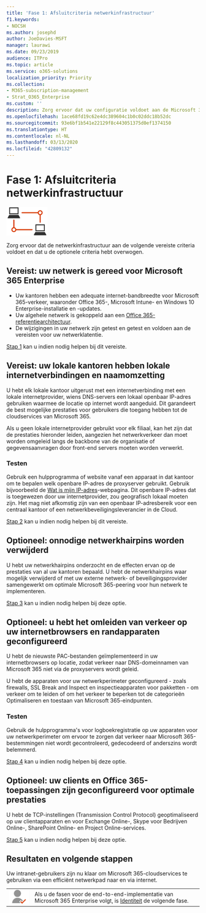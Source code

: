 ```yaml
---
title: 'Fase 1: Afsluitcriteria netwerkinfrastructuur'
f1.keywords:
- NOCSH
ms.author: josephd
author: JoeDavies-MSFT
manager: laurawi
ms.date: 09/23/2019
audience: ITPro
ms.topic: article
ms.service: o365-solutions
localization_priority: Priority
ms.collection:
- M365-subscription-management
- Strat_O365_Enterprise
ms.custom: ''
description: Zorg ervoor dat uw configuratie voldoet aan de Microsoft 365 Enterprise-criteria voor de netwerkinfrastructuur.
ms.openlocfilehash: 1ace68fd19c62e4dc389604c1b0c02ddc18b52dc
ms.sourcegitcommit: 93e6bf1b541e22129f8c443051375d0ef1374150
ms.translationtype: HT
ms.contentlocale: nl-NL
ms.lasthandoff: 03/13/2020
ms.locfileid: "42809132"
---
```

# <a name="phase-1-networking-infrastructure-exit-criteria"></a>Fase 1: Afsluitcriteria netwerkinfrastructuur

![Fase 1-Netwerken](../media/deploy-foundation-infrastructure/networking_icon-small.png)

Zorg ervoor dat de netwerkinfrastructuur aan de volgende vereiste criteria voldoet en dat u de optionele criteria hebt overwogen.

<a name="crit-networking-step1"></a>
## <a name="required-your-network-is-ready-for-microsoft-365-enterprise"></a>Vereist: uw netwerk is gereed voor Microsoft 365 Enterprise

- Uw kantoren hebben een adequate internet-bandbreedte voor Microsoft 365-verkeer, waaronder Office 365-, Microsoft Intune- en Windows 10 Enterprise-installatie en -updates.
- Uw algehele netwerk is gekoppeld aan een [Office 365-referentiearchitectuur](https://docs.microsoft.com/office365/enterprise/office-365-network-connectivity-principles#BKMK_P2).
- De wijzigingen in uw netwerk zijn getest en getest en voldoen aan de vereisten voor uw netwerklatentie.

[Stap 1](networking-provide-bandwidth-cloud-services.md) kan u indien nodig helpen bij dit vereiste.

<a name="crit-networking-step2"></a>
## <a name="required-your-local-offices-have-local-internet-connections-and-name-resolution"></a>Vereist: uw lokale kantoren hebben lokale internetverbindingen en naamomzetting

U hebt elk lokale kantoor uitgerust met een internetverbinding met een lokale internetprovider, wiens DNS-servers een lokaal openbaar IP-adres gebruiken waarmee de locatie op internet wordt aangeduid. Dit garandeert de best mogelijke prestaties voor gebruikers die toegang hebben tot de cloudservices van Microsoft 365.

Als u geen lokale internetprovider gebruikt voor elk filiaal, kan het zijn dat de prestaties hieronder leiden, aangezien het netwerkverkeer dan moet worden omgeleid langs de backbone van de organisatie of gegevensaanvragen door front-end servers moeten worden verwerkt.

### <a name="how-to-test"></a>Testen
Gebruik een hulpprogramma of website vanaf een apparaat in dat kantoor om te bepalen welk openbare IP-adres de proxyserver gebruikt. Gebruik bijvoorbeeld de [Wat is mijn IP-adres](https://www.whatismypublicip.com/)-webpagina. Dit openbare IP-adres dat is toegewezen door uw internetprovider, zou geografisch lokaal moeten zijn. Het mag niet afkomstig zijn van een openbaar IP-adresbereik voor een centraal kantoor of een netwerkbeveiligingsleverancier in de Cloud.

[Stap 2](networking-dns-resolution-same-location.md) kan u indien nodig helpen bij dit vereiste.

<a name="crit-networking-step3"></a>
## <a name="optional-unnecessary-network-hairpins-are-removed"></a>Optioneel: onnodige netwerkhairpins worden verwijderd

U hebt uw netwerkhairpins onderzocht en de effecten ervan op de prestaties van al uw kantoren bepaald. U hebt de netwerkhairpins waar mogelijk verwijderd of met uw externe netwerk- of beveiligingsprovider samengewerkt om optimale Microsoft 365-peering voor hun netwerk te implementeren.

[Stap 3](networking-avoid-network-hairpins.md) kan u indien nodig helpen bij deze optie.


<a name="crit-networking-step4"></a>
## <a name="optional-you-have-configured-traffic-bypass-on-your-internet-browsers-and-edge-devices"></a>Optioneel: u hebt het omleiden van verkeer op uw internetbrowsers en randapparaten geconfigureerd

U hebt de nieuwste PAC-bestanden geïmplementeerd in uw internetbrowsers op locatie, zodat verkeer naar DNS-domeinnamen van Microsoft 365 niet via de proxyservers wordt geleid.

U hebt de apparaten voor uw netwerkperimeter geconfigureerd - zoals firewalls, SSL Break and Inspect en inspectieapparaten voor pakketten - om verkeer om te leiden of om het verkeer te beperken tot de categorieën Optimaliseren en toestaan van Microsoft 365-eindpunten.


### <a name="how-to-test"></a>Testen

Gebruik de hulpprogramma's voor logboekregistratie op uw apparaten voor uw netwerkperimeter om ervoor te zorgen dat verkeer naar Microsoft 365-bestemmingen niet wordt gecontroleerd, gedecodeerd of anderszins wordt belemmerd.

[Stap 4](networking-configure-proxies-firewalls.md) kan u indien nodig helpen bij deze optie.


<a name="crit-networking-step5"></a>
## <a name="optional-your-clients-and-office-365-applications-are-configured-for-optimal-performance"></a>Optioneel: uw clients en Office 365-toepassingen zijn geconfigureerd voor optimale prestaties

U hebt de TCP-instellingen (Transmission Control Protocol) geoptimaliseerd op uw clientapparaten en voor Exchange Online-, Skype voor Bedrijven Online-, SharePoint Online- en Project Online-services.

[Stap 5](networking-optimize-tcp-performance.md) kan u indien nodig helpen bij deze optie.

## <a name="results-and-next-steps"></a>Resultaten en volgende stappen

Uw intranet-gebruikers zijn nu klaar om Microsoft 365-cloudservices te gebruiken via een efficiënt netwerkpad naar en via internet.

|||
|:-------|:-----|
|![Fase 2-Identiteit](../media/deploy-foundation-infrastructure/identity_icon-small.png)| Als u de fasen voor de end-to-end-implementatie van Microsoft 365 Enterprise volgt, is [Identiteit](identity-infrastructure.md) de volgende fase. |
